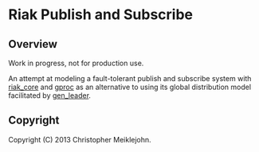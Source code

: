# Riak Publish and Subscribe

## Overview

Work in progress, not for production use.

An attempt at modeling a fault-tolerant publish and subscribe system
with [riak\_core](http://github.com/basho/riak_core) and
[gproc](http://github.com/esl/gproc) as an alternative to using its
global distribution model facilitated by
[gen\_leader](http://github.com/KirinDave/gen_leader_revival).

## Copyright

Copyright (C) 2013 Christopher Meiklejohn.
